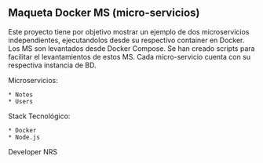 Maqueta Docker MS (micro-servicios)
-----------------------------------

Este proyecto tiene por objetivo mostrar un ejemplo de dos microservicios independientes, ejecutandolos desde su respectivo container en Docker.
Los MS son levantados desde Docker Compose.
Se han creado scripts para facilitar el levantamientos de estos MS.
Cada micro-servicio cuenta con su respectiva instancia de BD.

Microservicios:

    * Notes
    * Users

Stack Tecnológico:

    * Docker
    * Node.js

Developer NRS
